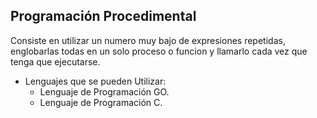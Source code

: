 ## Programación Procedimental
Consiste en utilizar un numero muy bajo de expresiones repetidas, englobarlas todas en un solo proceso o funcion y llamarlo cada vez que tenga que ejecutarse.

- Lenguajes que se pueden Utilizar:
	- Lenguaje de Programación GO.
	- Lenguaje de Programación C.